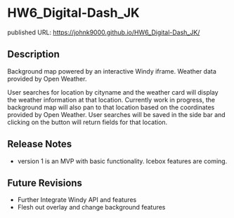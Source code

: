 # HW6_Digital-Dash_JK

published URL: https://johnk9000.github.io/HW6_Digital-Dash_JK/

## Description
Background map powered by an interactive Windy iframe. <docs link>
Weather data provided by Open Weather. <docs link>

User searches for location by cityname and the weather card will display the weather information at that location.  Currently work in progress, the background map will also pan to that location based on the coordinates provided by Open Weather. User searches will be saved in the side bar and clicking on the button will return fields for that location.

## Release Notes
* version 1 is an MVP with basic functionality. Icebox features are coming.

## Future Revisions
* Further Integrate Windy API and features
* Flesh out overlay and change background features
